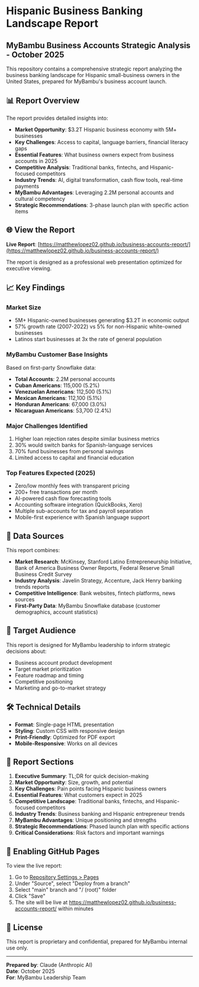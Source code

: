 # Hispanic Business Banking Landscape Report

## MyBambu Business Accounts Strategic Analysis - October 2025

This repository contains a comprehensive strategic report analyzing the business banking landscape for Hispanic small-business owners in the United States, prepared for MyBambu's business account launch.

## 📊 Report Overview

The report provides detailed insights into:
- **Market Opportunity**: $3.2T Hispanic business economy with 5M+ businesses
- **Key Challenges**: Access to capital, language barriers, financial literacy gaps
- **Essential Features**: What business owners expect from business accounts in 2025
- **Competitive Analysis**: Traditional banks, fintechs, and Hispanic-focused competitors
- **Industry Trends**: AI, digital transformation, cash flow tools, real-time payments
- **MyBambu Advantages**: Leveraging 2.2M personal accounts and cultural competency
- **Strategic Recommendations**: 3-phase launch plan with specific action items

## 🌐 View the Report

**Live Report**: [https://matthewlopez02.github.io/business-accounts-report/](https://matthewlopez02.github.io/business-accounts-report/)

The report is designed as a professional web presentation optimized for executive viewing.

## 📈 Key Findings

### Market Size
- 5M+ Hispanic-owned businesses generating $3.2T in economic output
- 57% growth rate (2007-2022) vs 5% for non-Hispanic white-owned businesses
- Latinos start businesses at 3x the rate of general population

### MyBambu Customer Base Insights
Based on first-party Snowflake data:
- **Total Accounts**: 2.2M personal accounts
- **Cuban Americans**: 115,000 (5.2%)
- **Venezuelan Americans**: 112,500 (5.1%)
- **Mexican Americans**: 112,100 (5.1%)
- **Honduran Americans**: 67,000 (3.0%)
- **Nicaraguan Americans**: 53,700 (2.4%)

### Major Challenges Identified
1. Higher loan rejection rates despite similar business metrics
2. 30% would switch banks for Spanish-language services
3. 70% fund businesses from personal savings
4. Limited access to capital and financial education

### Top Features Expected (2025)
- Zero/low monthly fees with transparent pricing
- 200+ free transactions per month
- AI-powered cash flow forecasting tools
- Accounting software integration (QuickBooks, Xero)
- Multiple sub-accounts for tax and payroll separation
- Mobile-first experience with Spanish language support

## 📁 Data Sources

This report combines:
- **Market Research**: McKinsey, Stanford Latino Entrepreneurship Initiative, Bank of America Business Owner Reports, Federal Reserve Small Business Credit Survey
- **Industry Analysis**: Javelin Strategy, Accenture, Jack Henry banking trends reports
- **Competitive Intelligence**: Bank websites, fintech platforms, news sources
- **First-Party Data**: MyBambu Snowflake database (customer demographics, account statistics)

## 🎯 Target Audience

This report is designed for MyBambu leadership to inform strategic decisions about:
- Business account product development
- Target market prioritization
- Feature roadmap and timing
- Competitive positioning
- Marketing and go-to-market strategy

## 🛠️ Technical Details

- **Format**: Single-page HTML presentation
- **Styling**: Custom CSS with responsive design
- **Print-Friendly**: Optimized for PDF export
- **Mobile-Responsive**: Works on all devices

## 📝 Report Sections

1. **Executive Summary**: TL;DR for quick decision-making
2. **Market Opportunity**: Size, growth, and potential
3. **Key Challenges**: Pain points facing Hispanic business owners
4. **Essential Features**: What customers expect in 2025
5. **Competitive Landscape**: Traditional banks, fintechs, and Hispanic-focused competitors
6. **Industry Trends**: Business banking and Hispanic entrepreneur trends
7. **MyBambu Advantages**: Unique positioning and strengths
8. **Strategic Recommendations**: Phased launch plan with specific actions
9. **Critical Considerations**: Risk factors and important warnings

## 🚀 Enabling GitHub Pages

To view the live report:

1. Go to [Repository Settings > Pages](https://github.com/MatthewLopez02/business-accounts-report/settings/pages)
2. Under "Source", select "Deploy from a branch"
3. Select "main" branch and "/ (root)" folder
4. Click "Save"
5. The site will be live at https://matthewlopez02.github.io/business-accounts-report/ within minutes

## 📄 License

This report is proprietary and confidential, prepared for MyBambu internal use only.

---

**Prepared by**: Claude (Anthropic AI)  
**Date**: October 2025  
**For**: MyBambu Leadership Team